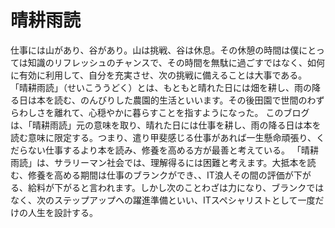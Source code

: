 # 晴耕雨読
仕事には山があり、谷があり。山は挑戦、谷は休息。その休憩の時間は僕にとっては知識のリフレッシュのチャンスで、その時間を無駄に過ごすではなく、如何に有効に利用して、自分を充実させ、次の挑戦に備えることは大事である。
「晴耕雨読」（せいこううどく）とは、もともと晴れた日には畑を耕し、雨の降る日は本を読む、のんびりした農園的生活といいます。その後田園で世間のわずらわしさを離れて、心穏やかに暮らすことを指すようになった。
このブログは、「晴耕雨読」元の意味を取り、晴れた日には仕事を耕し、雨の降る日は本を読む意味に限定する。つまり、遣り甲斐感じる仕事があれば一生懸命頑張り、くだらない仕事するより本を読み、修養を高める方が最善と考えている。
「晴耕雨読」は、サラリーマン社会では、理解得るには困難と考えます。大抵本を読む、修養を高める期間は仕事のブランクができ、、IT浪人その間の評価が下がる、給料が下がると言われます。しかし次のことわざは力になり、ブランクではなく、次のステップアップへの躍進準備といい、ITスペシャリストとして一度だけの人生を設計する。
